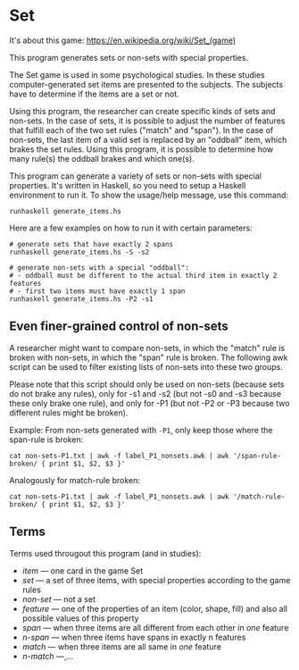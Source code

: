 Set
===

It's about this game: https://en.wikipedia.org/wiki/Set_(game)

This program generates sets or non-sets with special properties.

The Set game is used in some psychological studies. In these studies computer-generated
set items are presented to the subjects. The subjects have to
determine if the items are a set or not.

Using this program, the researcher can create specific kinds of sets and non-sets.
In the case of sets, it is possible to adjust the number of features that fulfill each of the two set rules ("match" and "span").
In the case of non-sets, the last item of a valid set is replaced by an "oddball" item, which brakes the set rules.
Using this program, it is possible to determine how many rule(s) the oddball brakes and which one(s).

This program can generate a variety of sets or non-sets with special
properties. It's written in Haskell, so you need to setup a Haskell environment
to run it. To show the usage/help message, use this command:

```
runhaskell generate_items.hs
```

Here are a few examples on how to run it with certain parameters:

```
# generate sets that have exactly 2 spans
runhaskell generate_items.hs -S -s2

# generate non-sets with a special "oddball":
# - oddball must be different to the actual third item in exactly 2 features
# - first two items must have exactly 1 span
runhaskell generate_items.hs -P2 -s1
```


Even finer-grained control of non-sets
--------------------------------------

A researcher might want to compare non-sets, in which the "match" rule is broken with non-sets, in which the "span" rule is broken.
The following awk script can be used to filter existing lists of non-sets into these two groups.

Please note that this script should only be used on non-sets (because sets do not brake any rules), only for -s1 and -s2 (but not -s0 and -s3 because these only brake one rule), and only for -P1 (but not -P2 or -P3 because two different rules might be broken).

Example: From non-sets generated with `-P1`, only keep those where the span-rule is broken:

```
cat non-sets-P1.txt | awk -f label_P1_nonsets.awk | awk '/span-rule-broken/ { print $1, $2, $3 }'
```

Analogously for match-rule broken:

```
cat non-sets-P1.txt | awk -f label_P1_nonsets.awk | awk '/match-rule-broken/ { print $1, $2, $3 }'
```


Terms
-----

Terms used througout this program (and in studies):

 - *item* — one card in the game Set
 - *set* — a set of three items, with special properties according to the game
   rules
 - *non-set* — not a set
 - *feature* — one of the properties of an item (color, shape, fill) and also
   all possible values of this property
 - *span* — when three items are all different from each other in *one* feature
 - *n-span* — when three items have spans in exactly n features
 - *match* — when three items are all same in *one* feature
 - *n-match* —¸...
